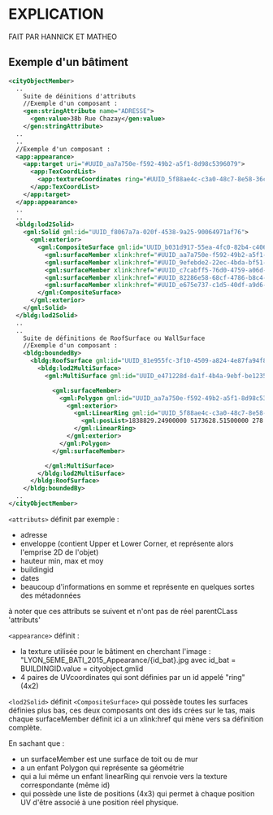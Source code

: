 # EXPLICATION

FAIT PAR HANNICK ET MATHEO

## Exemple d'un bâtiment

```xml
<cityObjectMember>
  ..
    Suite de déinitions d'attributs
    //Exemple d'un composant :
    <gen:stringAttribute name="ADRESSE">
      <gen:value>38b Rue Chazay</gen:value>
    </gen:stringAttribute>
  .. 
  ..
  //Exemple d'un composant :
  <app:appearance>
    <app:target uri="#UUID_aa7a750e-f592-49b2-a5f1-8d98c5396079">
      <app:TexCoordList>
        <app:textureCoordinates ring="#UUID_5f88ae4c-c3a0-48c7-8e58-36c5464ed46d">0.332493 0.603582 0.003390 0.474469 0.097736 0.361596 0.277570 0.429379 0.268268 0.442754 0.414614 0.497575 0.332493 0.603582 </app:textureCoordinates>
      </app:TexCoordList>
    </app:target>
  </app:appearance>
  ..
  ..
  <bldg:lod2Solid>
    <gml:Solid gml:id="UUID_f8067a7a-020f-4538-9a25-90064971af76">
      <gml:exterior>
        <gml:CompositeSurface gml:id="UUID_b031d917-55ea-4fc0-82b4-c4063758be0b">
          <gml:surfaceMember xlink:href="#UUID_aa7a750e-f592-49b2-a5f1-8d98c5396079"/>
          <gml:surfaceMember xlink:href="#UUID_9efebde2-22ec-4bda-bf51-86f7f845af96"/>
          <gml:surfaceMember xlink:href="#UUID_c7cabff5-76d0-4759-a06d-a1023e21800b"/>
          <gml:surfaceMember xlink:href="#UUID_82286e58-68cf-4786-b8c4-2020c0941e98"/>
          <gml:surfaceMember xlink:href="#UUID_e675e737-c1d5-40df-a9d6-eaef4d6df4c6"/>
        </gml:CompositeSurface>
      </gml:exterior>
    </gml:Solid>
  </bldg:lod2Solid>
  ..
  ..
    Suite de définitions de RoofSurface ou WallSurface
    //Exemple d'un composant :
    <bldg:boundedBy>
      <bldg:RoofSurface gml:id="UUID_81e955fc-3f10-4509-a824-4e87fa94f87d">
        <bldg:lod2MultiSurface>
          <gml:MultiSurface gml:id="UUID_e471228d-da1f-4b4a-9ebf-be1235b56200" srsDimension="3">

            <gml:surfaceMember>
              <gml:Polygon gml:id="UUID_aa7a750e-f592-49b2-a5f1-8d98c5396079">
                <gml:exterior>
                  <gml:LinearRing gml:id="UUID_5f88ae4c-c3a0-48c7-8e58-36c5464ed46d">
                    <gml:posList>1838829.24900000 5173628.51500000 278.90700000 1838825.07800000 5173636.39000000 278.90700000 1838821.39700000 5173634.14700000 278.90700000 1838823.58596742 5173629.84406430 278.90700000 1838824.02200000 5173630.06500000 278.90700000 1838825.79239022 5173626.56319728 278.90700000 1838829.24900000 5173628.51500000 278.90700000 </gml:posList>
                  </gml:LinearRing>
                </gml:exterior>
              </gml:Polygon>
            </gml:surfaceMember>

          </gml:MultiSurface>
        </bldg:lod2MultiSurface>
      </bldg:RoofSurface>
    </bldg:boundedBy>
  ..
</cityObjectMember>
```

`<attributs>` définit par exemple : 

- adresse
- enveloppe (contient Upper et Lower Corner, et représente alors l'emprise 2D de l'objet)
- hauteur min, max et moy
- buildingid
- dates
- beaucoup d'informations en somme et représente en quelques sortes des métadonnées

à noter que ces attributs se suivent et n'ont pas de réel parentCLass 'attributs'

`<appearance>` définit : 

- la texture utilisée pour le bâtiment en cherchant l'image : "LYON_5EME_BATI_2015_Appearance/{id_bat}.jpg
  avec id_bat = BUILDINGID.value = cityobject.gmlid
- 4 paires de UVcoordinates qui sont définies par un id appelé "ring" (4x2)

`<lod2Solid>` définit `<CompositeSurface>` qui possède toutes les surfaces définies plus bas, ces deux composants ont des ids crées sur le tas, mais chaque surfaceMember définit ici a un xlink:href qui mène vers sa définition complète.

En sachant que :
- un surfaceMember est une surface de toit ou de mur
- a un enfant Polygon qui représente sa géométrie
- qui a lui même un enfant linearRing qui renvoie vers la texture correspondante (même id)
- qui possède une liste de positions (4x3) qui permet à chaque position UV d'être associé à une position réel physique.






















